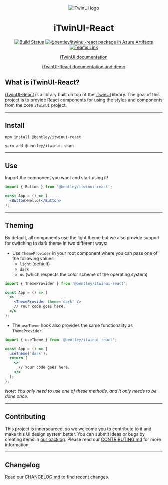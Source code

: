 <center>

  ![iTwinUI logo](https://www.bentley.com/-/media/Images/icons/iTwinUI_logo)

# iTwinUI-React

[![Build Status](https://dev.azure.com/bentleycs/UX%20Design/_apis/build/status/iTwinUI-React?branchName=main)](https://dev.azure.com/bentleycs/UX%20Design/_build/latest?definitionId=4767&branchName=main)
[![@bentley/itwinui-react package in Azure Artifacts](https://feeds.dev.azure.com/bentleycs/_apis/public/Packaging/Feeds/cddcc498-6606-47b5-b068-e9fa20167bf8/Packages/dc2d8c28-1b1d-4967-abb1-2cfa5c8ec9a7/Badge)](https://dev.azure.com/bentleycs/beconnect/_packaging?_a=package&feed=cddcc498-6606-47b5-b068-e9fa20167bf8&package=dc2d8c28-1b1d-4967-abb1-2cfa5c8ec9a7&preferRelease=true)
[![Teams Link](https://img.shields.io/badge/Teams-iTwinUI--React-7B83EB?logo=microsoft-teams&logoColor=white)](https://teams.microsoft.com/l/channel/19%3aa697e82c0d0a43e58bbd1d01881abac0%40thread.skype/@bentley/itwinui-react?groupId=7ec5737d-780e-40e6-bf0e-e3991fd6f3a1&tenantId=067e9632-ea4c-4ed9-9e6d-e294956e284b)


[iTwinUI documentation](https://ux.bentley.com/itwin)

[iTwinUI-React documentation and demo](https://ux.bentley.com/itwin/react)


</center>

## What is iTwinUI-React?

[iTwinUI-React](https://dev.azure.com/bentleycs/UX%20Design/_git/iTwinUI-React) is a library built on top of the [iTwinUI](https://dev.azure.com/bentleycs/UX%20Design/_git/iTwinUI) library.
The goal of this project is to provide React components for using the styles and components from the core `iTwinUI` project.

---

## Install

```
npm install @bentley/itwinui-react
```

```
yarn add @bentley/itwinui-react
```

---

## Use
Import the component you want and start using it!

```jsx
import { Button } from '@bentley/itwinui-react';

const App = () => (
  <Button>Hello!</Button>
);
```
---

## Theming
By default, all components use the light theme but we also provide support for switching to dark theme in two different ways:

- Use `ThemeProvider` in your root component where you can pass one of the following values:
  - `light` (default)
  - `dark`
  - `os` (which respects the color scheme of the operating system)

```jsx
import { ThemeProvider } from '@bentley/itwinui-react';

const App = () => (
  <>
    <ThemeProvider theme='dark' />
    // Your code goes here.
  </>
);
```

- The `useTheme` hook also provides the same functionality as `ThemeProvider`.

```jsx
import { useTheme } from '@bentley/itwinui-react';

const App = () => {
  useTheme('dark');
  return (
    <>
      // Your code goes here.
    </>
  );
};
```

*Note: You only need to use one of these methods, and it only needs to be done once.*

---

## Contributing

This project is innersourced, so we welcome you to contribute to it and make this UI design system better. You can submit ideas or bugs by creating items in [our backlog](https://dev.azure.com/bentleycs/UX%20Design/_backlogs/backlog/iTwinUI/Features/?workitem=543453).
Please read our [CONTRIBUTING.md](https://dev.azure.com/bentleycs/UX%20Design/_git/iTwinUI-React?path=%2FCONTRIBUTING.md&_a=preview) for more information.

---

## Changelog
Read our [CHANGELOG.md](https://dev.azure.com/bentleycs/UX%20Design/_git/iTwinUI-React?path=%2FCHANGELOG.md&_a=preview) to find recent changes.

